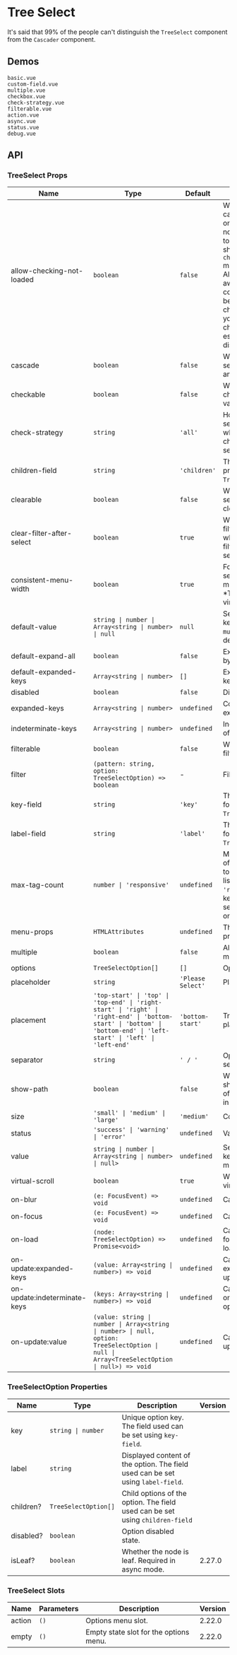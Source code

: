 # Tree Select

It's said that 99% of the people can't distinguish the `TreeSelect` component from the `Cascader` component.

## Demos

```demo
basic.vue
custom-field.vue
multiple.vue
checkbox.vue
check-strategy.vue
filterable.vue
action.vue
async.vue
status.vue
debug.vue
```

## API

### TreeSelect Props

| Name | Type | Default | Description | Version |
| --- | --- | --- | --- | --- |
| allow-checking-not-loaded | `boolean` | `false` | Whether to allow cascade checking on not loaded nodes. If you want to use this, you should know the `check-row-keys` may be incomplete. Also, you should aware about the consistency bewteen naive's checking logic and your backend's checking logic, especially there are disabled nodes. | NEXT_VERSION |
| cascade | `boolean` | `false` | Whether to link the selection of parent and child nodes. |  |
| checkable | `boolean` | `false` | Whether to use a checkbox to select values. |  |
| check-strategy | `string` | `'all'` | How to display selected nodes when parents and children are selected. |  |
| children-field | `string` | `'children'` | The children property to use for `TreeSelectOption`'s. |  |
| clearable | `boolean` | `false` | Whether the selection is clearable. |  |
| clear-filter-after-select | `boolean` | `true` | When multiple and filter is true, whether to clear filter keyword after select an option. | 2.25.3 |
| consistent-menu-width | `boolean` | `true` | Force the widths of selection input and menu to be equal. \*This will disable virtual scrolling. |  |
| default-value | `string \| number \| Array<string \| number> \| null` | `null` | Selected key (or keys when `multiple`) by default. |  |
| default-expand-all | `boolean` | `false` | Expand all nodes by default. |  |
| default-expanded-keys | `Array<string \| number>` | `[]` | Expand specific keys by default. |  |
| disabled | `boolean` | `false` | Disabled state. |  |
| expanded-keys | `Array<string \| number>` | `undefined` | Collection of expanded keys. |  |
| indeterminate-keys | `Array<string \| number>` | `undefined` | Indeterminate keys of the tree. |  |
| filterable | `boolean` | `false` | Whether to show a filter. |  |
| filter | `(pattern: string, option: TreeSelectOption) => boolean` | - | Filter function. |  |
| key-field | `string` | `'key'` | The key field used for `TreeSelectOption`. |  |
| label-field | `string` | `'label'` | The label field used for `TreeSelectOption`. |  |
| max-tag-count | `number \| 'responsive'` | `undefined` | Maximum number of selected options to show before the list is truncated. `'responsive'` will keep all of the selected options in one row. |  |
| menu-props | `HTMLAttributes` | `undefined` | The menu's dom props. | 2.22.0 |
| multiple | `boolean` | `false` | Allow selecting multiple options. |  |
| options | `TreeSelectOption[]` | `[]` | Options. |  |
| placeholder | `string` | `'Please Select'` | Placeholder. |  |
| placement | `'top-start' \| 'top' \| 'top-end' \| 'right-start' \| 'right' \| 'right-end' \| 'bottom-start' \| 'bottom' \| 'bottom-end' \| 'left-start' \| 'left' \| 'left-end'` | `'bottom-start'` | Tree select menu's placement. | 2.25.0 |
| separator | `string` | `' / '` | Option value separator. |  |
| show-path | `boolean` | `false` | Whether to also show the hierarchy of selected nodes in the label. |  |
| size | `'small' \| 'medium' \| 'large'` | `'medium'` | Component size. |  |
| status | `'success' \| 'warning' \| 'error'` | `undefined` | Validaiton status. | 2.27.0 |
| value | `string \| number \| Array<string \| number> \| null>` | `undefined` | Selected key (or keys when multiple). |  |
| virtual-scroll | `boolean` | `true` | Whether to enable virtual scrolling. |  |
| on-blur | `(e: FocusEvent) => void` | `undefined` | Callback on blur. |  |
| on-focus | `(e: FocusEvent) => void` | `undefined` | Callback on focus. |  |
| on-load | `(node: TreeSelectOption) => Promise<void>` | `undefined` | Callback function for asynchronously loading data. | 2.27.0 |
| on-update:expanded-keys | `(value: Array<string \| number>) => void` | `undefined` | Callback on expanded keys updated. |  |
| on-update:indeterminate-keys | `(keys: Array<string \| number>) => void` | `undefined` | Callback function on indeterminate options changing. |  |
| on-update:value | `(value: string \| number \| Array<string \| number> \| null, option: TreeSelectOption \| null \| Array<TreeSelectOption \| null>) => void` | `undefined` | Callback on value updated. |  |

### TreeSelectOption Properties

| Name | Type | Description | Version |
| --- | --- | --- | --- |
| key | `string \| number` | Unique option key. The field used can be set using `key-field`. |  |
| label | `string` | Displayed content of the option. The field used can be set using `label-field`. |  |
| children? | `TreeSelectOption[]` | Child options of the option. The field used can be set using `children-field` |  |
| disabled? | `boolean` | Option disabled state. |  |
| isLeaf? | `boolean` | Whether the node is leaf. Required in async mode. | 2.27.0 |

### TreeSelect Slots

| Name   | Parameters | Description                            | Version |
| ------ | ---------- | -------------------------------------- | ------- |
| action | `()`       | Options menu slot.                     | 2.22.0  |
| empty  | `()`       | Empty state slot for the options menu. | 2.22.0  |
